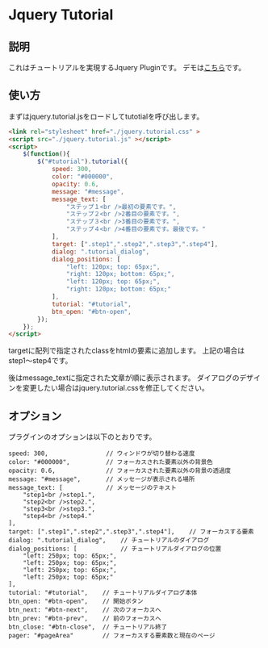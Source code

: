 # Jquery Tutorial
## 説明

これはチュートリアルを実現するJquery Pluginです。  デモは[こちら](http://js.marooon.com/jquery/tutorial/example.html "JQuery Tutorial")です。

## 使い方 ##

まずはjquery.tutorial.jsをロードしてtutotialを呼び出します。
```html
<link rel="stylesheet" href="./jquery.tutorial.css" >
<script src="./jquery.tutorial.js" ></script>
<script>
	$(function(){
		$("#tutorial").tutorial({
            speed: 300,
            color: "#000000",
            opacity: 0.6,
            message: "#message",
            message_text: [
                "ステップ１<br />最初の要素です。",
                "ステップ２<br />2番目の要素です。",
                "ステップ３<br />3番目の要素です。",
                "ステップ４<br />4番目の要素です。最後です。"
            ],
            target: [".step1",".step2",".step3",".step4"],
            dialog: ".tutorial_dialog",
            dialog_positions: [
                "left: 120px; top: 65px;",
                "right: 120px; bottom: 65px;",
                "left: 120px; top: 65px;",
                "right: 120px; bottom: 65px;"
            ],
            tutorial: "#tutorial",
            btn_open: "#btn-open",
		});
	});
</script>
```

targetに配列で指定されたclassをhtmlの要素に追加します。
上記の場合はstep1〜step4です。

後はmessage_textに指定された文章が順に表示されます。
ダイアログのデザインを変更したい場合はjquery.tutorial.cssを修正してください。

## オプション
プラグインのオプションは以下のとおりです。
```
speed: 300,                // ウィンドウが切り替わる速度
color: "#000000",          // フォーカスされた要素以外の背景色
opacity: 0.6,              // フォーカスされた要素以外の背景の透過度
message: "#message",       // メッセージが表示される場所
message_text: [            // メッセージのテキスト
    "step1<br />step1.",
    "step2<br />step2.",
    "step3<br />step3.",
    "step4<br />step4."
],
target: [".step1",".step2",".step3",".step4"],    // フォーカスする要素
dialog: ".tutorial_dialog",    // チュートリアルのダイアログ
dialog_positions: [            // チュートリアルダイアログの位置
    "left: 250px; top: 65px;",
    "left: 250px; top: 65px;",
    "left: 250px; top: 65px;",
    "left: 250px; top: 65px;"
],
tutorial: "#tutorial",    // チュートリアルダイアログ本体
btn_open: "#btn-open",    // 開始ボタン
btn_next: "#btn-next",    // 次のフォーカスへ
btn_prev: "#btn-prev",    // 前のフォーカスへ
btn_close: "#btn-close",  // チュートリアル終了
pager: "#pageArea"        // フォーカスする要素数と現在のページ
```
